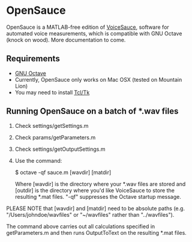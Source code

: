 # OpenSauce

OpenSauce is a MATLAB-free edition of [VoiceSauce](http://www.seas.ucla.edu/spapl/voicesauce/), software for automated voice measurements, which is compatible with GNU Octave (knock on wood). More documentation to come.

## Requirements
* [GNU Octave](https://www.gnu.org/software/octave/)
* Currently, OpenSauce only works on Mac OSX (tested on Mountain Lion)
* You may need to install [Tcl/Tk](http://www.activestate.com/activetcl)

## Running OpenSauce on a batch of *.wav files
1. Check settings/getSettings.m
2. Check params/getParameters.m
3. Check settings/getOutputSettings.m
4. Use the command:

	$ octave -qf sauce.m [wavdir] [matdir]

	Where [wavdir] is the directory where your *.wav files are stored and [outdir] is the directory where you'd like VoiceSauce to store the resulting *.mat files. "-qf" suppresses the Octave startup message.

PLEASE NOTE that [wavdir] and [matdir] need to be absolute paths (e.g. "/Users/johndoe/wavfiles" or "~/wavfiles" rather than "../wavfiles").

The command above carries out all calculations specified in getParameters.m and then runs OutputToText on the resulting *.mat files.
